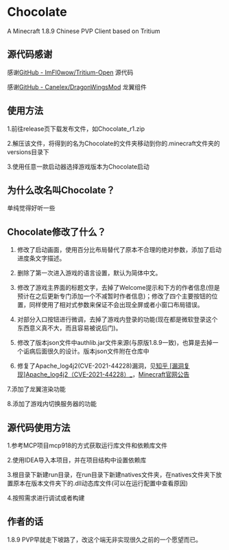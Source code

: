 # Chocolate

A Minecraft 1.8.9 Chinese PVP Client based on Tritium

## 源代码感谢

感谢[GitHub - ImFl0wow/Tritium-Open](https://github.com/ImFl0wow/Tritium-Open) 源代码

感谢[GitHub - Canelex/DragonWingsMod](https://github.com/Canelex/DragonWingsMod) 龙翼组件

## 使用方法

1.前往release页下载发布文件，如Chocolate_r1.zip

2.解压该文件，将得到的名为Chocolate的文件夹移动到你的.minecraft文件夹的versions目录下

3.使用任意一款启动器选择游戏版本为Chocolate启动

## 为什么改名叫Chocolate？

单纯觉得好听一些

## Chocolate修改了什么？

1. 修改了启动画面，使用百分比布局替代了原本不合理的绝对参数，添加了启动进度条文字描述。

2. 删除了第一次进入游戏的语言设置，默认为简体中文。

3. 修改了游戏主界面的标题文字，去掉了Welcome提示和下方的作者信息(但是预计在之后更新专门添加一个不减暂时作者信息)；修改了四个主要按钮的位置，同样使用了相对式参数来保证不会出现全屏或者小窗口布局错误。

4. 对部分入口按钮进行微调，去掉了游戏内登录的功能(现在都是微软登录这个东西意义真不大，而且容易被说后门)。

5. 修改了版本json文件中authlib.jar文件来源(与原版1.8.9一致)，也算是去掉一个诟病后面很久的设计。版本json文件附在仓库中

6. 修复了Apache_log4j2(CVE-2021-44228)漏洞，见[知乎 [漏洞复现]Apache_log4j2（CVE-2021-44228）_](https://zhuanlan.zhihu.com/p/462419319)，[Minecraft官网公告](https://www.minecraft.net/en-us/article/important-message--security-vulnerability-java-edition)

7.添加了龙翼渲染功能

8.添加了游戏内切换服务器的功能

## 源代码使用方法

1.参考MCP项目mcp918的方式获取运行库文件和依赖库文件

2.使用IDEA导入本项目，并在项目结构中设置依赖库

3.根目录下新建run目录，在run目录下新建natives文件夹，在natives文件夹下放置原本在版本文件夹下的.dll动态库文件(可以在运行配置中查看原因)

4.按照需求进行调试或者构建

## 作者的话

1.8.9 PVP早就走下坡路了，改这个端无非实现很久之前的一个愿望而已。
